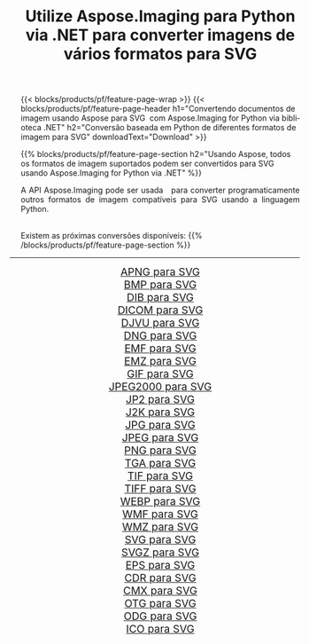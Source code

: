 ﻿---
title: Utilize Aspose.Imaging para Python via .NET para converter imagens de vários formatos para SVG 
weight: 3920
url: /pt/python-net/conversion/to/svg 
lang: pt
langdirlevel: 2
locales: zh-hans,ja,it,ru,de,es,fr,nl,id,lt,pl,pt,vi,tr,ko,zh-hant,ar,hi,th,sv,cs,uk,he
description: Você pode usar Aspose.Imaging para Python via biblioteca .NET para converter de uma variedade de formatos para SVG
---

{{< blocks/products/pf/feature-page-wrap >}}
{{< blocks/products/pf/feature-page-header h1="Convertendo documentos de imagem usando Aspose para SVG  com Aspose.Imaging for Python via biblioteca .NET" h2="Conversão baseada em Python de diferentes formatos de imagem para SVG" downloadText="Download" >}}


{{% blocks/products/pf/feature-page-section  h2="Usando Aspose, todos os formatos de imagem suportados podem ser convertidos para SVG usando Aspose.Imaging for Python via .NET" %}}
<p align=justify>A API Aspose.Imaging pode ser usada   para converter programaticamente outros formatos de imagem compatíveis para SVG usando a linguagem Python.</p>
<br/>
Existem as próximas conversões disponíveis:
{{% /blocks/products/pf/feature-page-section %}}
<div class="container-fluid productfamilypage bg-gray">
    <div class="convertypes bg-gray agp-content section">
        <div class="container">
		<hr style="margin-left:-20px;"/>
		<div class="row other-converters" style="gap: 10px;font-size: 19px;text-align:center;">
		    <div class='col-md-2 other-converter remove-lp remove-rp'><a href="/imaging/pt/python-net/conversion/apng-to-svg" style="padding:15px;">APNG para SVG</a></div>
<div class='col-md-2 other-converter remove-lp remove-rp'><a href="/imaging/pt/python-net/conversion/bmp-to-svg" style="padding:15px;">BMP para SVG</a></div>
<div class='col-md-2 other-converter remove-lp remove-rp'><a href="/imaging/pt/python-net/conversion/dib-to-svg" style="padding:15px;">DIB para SVG</a></div>
<div class='col-md-2 other-converter remove-lp remove-rp'><a href="/imaging/pt/python-net/conversion/dicom-to-svg" style="padding:15px;">DICOM para SVG</a></div>
<div class='col-md-2 other-converter remove-lp remove-rp'><a href="/imaging/pt/python-net/conversion/djvu-to-svg" style="padding:15px;">DJVU para SVG</a></div>
<div class='col-md-2 other-converter remove-lp remove-rp'><a href="/imaging/pt/python-net/conversion/dng-to-svg" style="padding:15px;">DNG para SVG</a></div>
<div class='col-md-2 other-converter remove-lp remove-rp'><a href="/imaging/pt/python-net/conversion/emf-to-svg" style="padding:15px;">EMF para SVG</a></div>
<div class='col-md-2 other-converter remove-lp remove-rp'><a href="/imaging/pt/python-net/conversion/emz-to-svg" style="padding:15px;">EMZ para SVG</a></div>
<div class='col-md-2 other-converter remove-lp remove-rp'><a href="/imaging/pt/python-net/conversion/gif-to-svg" style="padding:15px;">GIF para SVG</a></div>
<div class='col-md-2 other-converter remove-lp remove-rp'><a href="/imaging/pt/python-net/conversion/jpeg2000-to-svg" style="padding:15px;">JPEG2000 para SVG</a></div>
<div class='col-md-2 other-converter remove-lp remove-rp'><a href="/imaging/pt/python-net/conversion/jp2-to-svg" style="padding:15px;">JP2 para SVG</a></div>
<div class='col-md-2 other-converter remove-lp remove-rp'><a href="/imaging/pt/python-net/conversion/j2k-to-svg" style="padding:15px;">J2K para SVG</a></div>
<div class='col-md-2 other-converter remove-lp remove-rp'><a href="/imaging/pt/python-net/conversion/jpg-to-svg" style="padding:15px;">JPG para SVG</a></div>
<div class='col-md-2 other-converter remove-lp remove-rp'><a href="/imaging/pt/python-net/conversion/jpeg-to-svg" style="padding:15px;">JPEG para SVG</a></div>
<div class='col-md-2 other-converter remove-lp remove-rp'><a href="/imaging/pt/python-net/conversion/png-to-svg" style="padding:15px;">PNG para SVG</a></div>
<div class='col-md-2 other-converter remove-lp remove-rp'><a href="/imaging/pt/python-net/conversion/tga-to-svg" style="padding:15px;">TGA para SVG</a></div>
<div class='col-md-2 other-converter remove-lp remove-rp'><a href="/imaging/pt/python-net/conversion/tif-to-svg" style="padding:15px;">TIF para SVG</a></div>
<div class='col-md-2 other-converter remove-lp remove-rp'><a href="/imaging/pt/python-net/conversion/tiff-to-svg" style="padding:15px;">TIFF para SVG</a></div>
<div class='col-md-2 other-converter remove-lp remove-rp'><a href="/imaging/pt/python-net/conversion/webp-to-svg" style="padding:15px;">WEBP para SVG</a></div>
<div class='col-md-2 other-converter remove-lp remove-rp'><a href="/imaging/pt/python-net/conversion/wmf-to-svg" style="padding:15px;">WMF para SVG</a></div>
<div class='col-md-2 other-converter remove-lp remove-rp'><a href="/imaging/pt/python-net/conversion/wmz-to-svg" style="padding:15px;">WMZ para SVG</a></div>
<div class='col-md-2 other-converter remove-lp remove-rp'><a href="/imaging/pt/python-net/conversion/svg-to-svg" style="padding:15px;">SVG para SVG</a></div>
<div class='col-md-2 other-converter remove-lp remove-rp'><a href="/imaging/pt/python-net/conversion/svgz-to-svg" style="padding:15px;">SVGZ para SVG</a></div>
<div class='col-md-2 other-converter remove-lp remove-rp'><a href="/imaging/pt/python-net/conversion/eps-to-svg" style="padding:15px;">EPS para SVG</a></div>
<div class='col-md-2 other-converter remove-lp remove-rp'><a href="/imaging/pt/python-net/conversion/cdr-to-svg" style="padding:15px;">CDR para SVG</a></div>
<div class='col-md-2 other-converter remove-lp remove-rp'><a href="/imaging/pt/python-net/conversion/cmx-to-svg" style="padding:15px;">CMX para SVG</a></div>
<div class='col-md-2 other-converter remove-lp remove-rp'><a href="/imaging/pt/python-net/conversion/otg-to-svg" style="padding:15px;">OTG para SVG</a></div>
<div class='col-md-2 other-converter remove-lp remove-rp'><a href="/imaging/pt/python-net/conversion/odg-to-svg" style="padding:15px;">ODG para SVG</a></div>
<div class='col-md-2 other-converter remove-lp remove-rp'><a href="/imaging/pt/python-net/conversion/ico-to-svg" style="padding:15px;">ICO para SVG</a></div>
                </div>
        </div>
    </div>
</div>
<br/>

